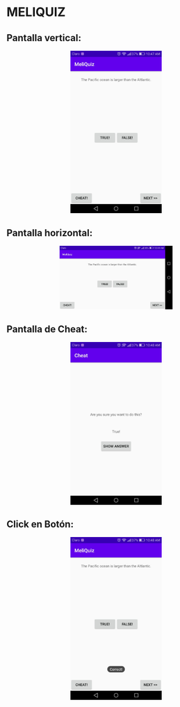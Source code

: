 # MELIQUIZ


## Pantalla vertical:

<p align="center"> 
<img src="https://github.com/Jesamin-30/Dispositivos_Moviles/blob/master/MeliQuiz/Image/pantalla_vertical.jpeg" width="210">
</p>

## Pantalla horizontal:

<p align="center"> 
<img src="https://github.com/Jesamin-30/Dispositivos_Moviles/blob/master/MeliQuiz/Image/pantalla_horizontal.jpeg" width="260">
</p>

## Pantalla de Cheat:

<p align="center"> 
<img src="https://github.com/Jesamin-30/Dispositivos_Moviles/blob/master/MeliQuiz/Image/cheat.jpeg" width="210">
</p>

## Click en Botón:

<p align="center"> 
<img src="https://github.com/Jesamin-30/Dispositivos_Moviles/blob/master/MeliQuiz/Image/correcta.jpeg" width="210">
</p>
